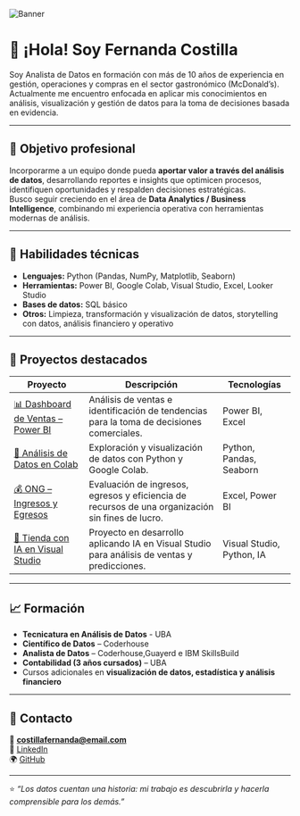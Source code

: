 ![Banner](banner.png)

# 👋 ¡Hola! Soy Fernanda Costilla

Soy Analista de Datos en formación con más de 10 años de experiencia en gestión, operaciones y compras en el sector gastronómico (McDonald’s).  
Actualmente me encuentro enfocada en aplicar mis conocimientos en análisis, visualización y gestión de datos para la toma de decisiones basada en evidencia.

---

## 🎯 Objetivo profesional
Incorporarme a un equipo donde pueda **aportar valor a través del análisis de datos**, desarrollando reportes e insights que optimicen procesos, identifiquen oportunidades y respalden decisiones estratégicas.  
Busco seguir creciendo en el área de **Data Analytics / Business Intelligence**, combinando mi experiencia operativa con herramientas modernas de análisis.

---

## 🧠 Habilidades técnicas
- **Lenguajes:** Python (Pandas, NumPy, Matplotlib, Seaborn)  
- **Herramientas:** Power BI, Google Colab, Visual Studio, Excel, Looker Studio
- **Bases de datos:** SQL básico  
- **Otros:** Limpieza, transformación y visualización de datos, storytelling con datos, análisis financiero y operativo  

---

## 📂 Proyectos destacados

| Proyecto | Descripción | Tecnologías |
|-----------|--------------|--------------|
| [📊 Dashboard de Ventas – Power BI](https://github.com/fercos1/dashboard-ventas-powerbi) | Análisis de ventas e identificación de tendencias para la toma de decisiones comerciales. | Power BI, Excel |
| [🐍 Análisis de Datos en Colab](https://github.com/fercos1/analisis-datos-colab-python) | Exploración y visualización de datos con Python y Google Colab. | Python, Pandas, Seaborn |
| [💰 ONG – Ingresos y Egresos](https://github.com/fercos1/analisis-finanzas-ong) | Evaluación de ingresos, egresos y eficiencia de recursos de una organización sin fines de lucro. | Excel, Power BI |
| [🛒 Tienda con IA en Visual Studio](https://github.com/fercos1/tienda-ia-visualstudio) | Proyecto en desarrollo aplicando IA en Visual Studio para análisis de ventas y predicciones. | Visual Studio, Python, IA |

---

## 📈 Formación
- **Tecnicatura en Análisis de Datos** - UBA
- **Científico de Datos** – Coderhouse  
- **Analista de Datos** – Coderhouse,Guayerd e IBM SkillsBuild 
- **Contabilidad (3 años cursados)** – UBA 
- Cursos adicionales en **visualización de datos, estadística y análisis financiero**

---

## 💬 Contacto
📧 **costillafernanda@email.com**  
🔗 [LinkedIn](https://www.linkedin.com/in/fernandacostilla/)  
🌍 [GitHub](https://github.com/fercos1)

---

⭐ *“Los datos cuentan una historia: mi trabajo es descubrirla y hacerla comprensible para los demás.”*

